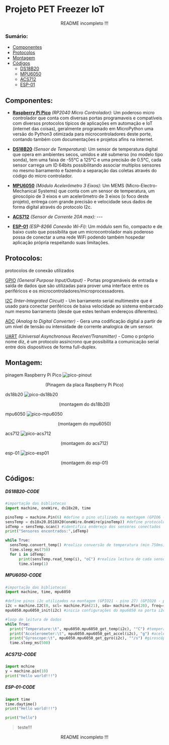# Projeto PET Freezer IoT
  <p align="center"> README incompleto !!! <p>

### Sumário:
  * [Componentes](#componentes)
  * [Protocolos](#protocolos) 
  * [Montagem](#montagem)
  * [Códigos](#códigos)
    * [DS18B20](#ds18b20-code)
    * [MPU6050](#mpu6050-code)
    * [ACS712](#acs712-code)
    * [ESP-01](#esp-01-code)

  
  
  ## Componentes:
  * **[Raspberry Pi Pico](https://hackspace.raspberrypi.com/books/micropython-pico)** *(RP2040 Micro Controlador):* Um poderoso micro controlador que conta com diversas portas programaveis e compatíveis com diversos protocolos típicos de aplicações em automação e IoT (internet das coisas), geralmente programado em MicroPython uma versão do Python3 otimizada para microcontroladores deste porte, contando também com documentações e projetos afins na internet.
  
  
  * **[DS18B20](https://randomnerdtutorials.com/micropython-ds18b20-esp32-esp8266/)** *(Sensor de Temperatura):* Um sensor de temperatura digital que opera em ambientes secos, umidos e até submerso (no modelo tipo sonda), tem uma faixa de -55°C a 125°C e uma precisão de 0.5°C, cada sensor carrega um ID 64bits possibilitando associar multiplos sensores no mesmo barramento e fazendo a separação das coletas através do código do micro controlador.
  
  
  * **[MPU6050](https://microdigisoft.com/mpu6050-with-raspberry-pi-pico-using-micropython/)** *(Módulo Acelerômetro 3 Eixos):* Um MEMS (Micro-Electro-Mechanical Systems) que conta com um sensor de temperatura, um giroscópio de 3 eixos e um acelerômetro de 3 eixos (o foco deste projeto), entrega com grande precisão e velocidade seus dados de forma digital através do protocolo I2c.
  
  
  * **[ACS712](https://how2electronics.com/how-to-use-adc-in-raspberry-pi-pico-adc-example-code/)** *(Sensor de Corrente 20A max):* ---
  
  
  * **[ESP-01](https://www.filipeflop.com/blog/como-conectar-a-raspberry-pi-pico-ao-wifi-com-esp8266/)** *(ESP-8266 Conexão Wi-Fi):* Um módulo sem fio, compacto e de baixo custo que possibilita que um microcontrolador mais poderoso possa de conectar a uma rede WiFi podendo também hospedar aplicação própria respeitando suas limitações.
  
  
  ## Protocolos:
  protocolos de conexão utilizados
  
  
 [GPIO](https://www.oficinadanet.com.br/hardware/40552-o-que-e-gpio) *(General Purpose Input/Output)* - Portas programáveis de entrada e saída de dados que são utilizadas para prover uma interface entre os periféricos e os microcontroladores/microprocessadores.
 
  
  
 [I2C](https://how2electronics.com/how-to-use-i2c-pins-in-raspberry-pi-pico-i2c-scanner/) *(Inter-Integrated Circuit)* - Um barramento serial multimestre que é usado para conectar periféricos de baixa velocidade ao sistema embarcado num mesmo barramento (desde que estes tenham endereços diferentes).
 
 
 [ADC](https://www.circuitschools.com/how-to-use-adc-on-raspberry-pi-pico-in-detail-with-micropython-example/) *(Analog to Digital Converter)* - Gera uma codificação digital a partir de um nível de tensão ou intensidade de corrente analogica de um sensor.
 
 
 [UART](https://www.rohde-schwarz.com/br/produtos/teste-e-medicao/osciloscopios/educational-content/compreender-uart_254524.html) *(Universal Asynchronous Receiver/Transmitter)* - Como o próprio nome diz, é um protocolo assíncrono que possibilita a comunicação serial entre dois dispositivos de forma full-duplex.
  
  
  ## Montagem:
  
  pinagem Raspberry Pi Pico
  ![pico-pinout](https://github.com/Tomaz-Arlindo/Raspberry-Pico-PET/blob/main/images/pico-pinout.png)
  <p align="center">(Pinagem da placa Raspberry Pi Pico)</p>
  
  
  ds18b20
  ![pico-ds18b20](https://github.com/Tomaz-Arlindo/Raspberry-Pico-PET/blob/main/images/pico-ds18b20.png)
  <p align="center">(montagem do ds18b20)</p>
  
  
  mpu6050
  ![pico-mpu6050](https://github.com/Tomaz-Arlindo/Raspberry-Pico-PET/blob/main/images/pico-mpu6050.png)
  <p align="center">(montagem do mpu6050)</p>
  
  
  acs712
  ![pico-acs712](https://github.com/Tomaz-Arlindo/Raspberry-Pico-PET/blob/main/images/pico-acs712.png)
  <p align="center">(montagem do acs712)</p>
  
  
  esp-01
  ![pico-esp01](https://github.com/Tomaz-Arlindo/Raspberry-Pico-PET/blob/main/images/pico-esp01.png)
  <p align="center">(montagem do esp-01)</p>
  
  
  ## Códigos:
  
  ##### DS18B20-CODE
  ~~~Python
#importação das bibliotecas
import machine, oneWire, ds18x20, time

pinoTemp = machine.Pin(6) #define o pino utilizado na montagem (GPIO6 - pino 9)
sensTemp = ds18x20.DS18X20(oneWire.OneWire(pinoTemp)) #define protocolo
idTemp = sensTemp.scan() #identifica endereço dos sensores conectados
print("Sensores encontrados:",idTemp)

while True:
    sensTemp.convert_temp() #realiza conversão de temperatura (min 750ms)
    time.sleep_ms(750)
    for i in idTemp:
        print(sensTemp.read_temp(i), "oC") #realiza leitura de cada sensor
        time.sleep(1)
  ~~~
  
  ##### MPU6050-CODE
  ~~~Python
#importação das bibliotecas
import machine, time, mpu6050

#define pinos i2c utilizados na montagem (GPIO21 - pino 27) (GPIO20 - pino 26) 
i2c = machine.I2C(0, scl= machine.Pin(21), sda= machine.Pin(20), freq=400000)
mpu6050.mpu6050_init(i2c) #inicia configurações do mpu6050 na porta i2c escolhida

#loop de leitura de dados
while True:
    print("Temperature:\t", mpu6050.mpu6050_get_temp(i2c), "°C") #temperatura
    print("Accelerometer:\t", mpu6050.mpu6050_get_accel(i2c), "g") #aceleração 3 eixos
    print("Gyroscope:\t", mpu6050.mpu6050_get_gyro(i2c), "°/s") #giroscópio 3 eixos
    time.sleep_ms(500)

  
  ~~~ 
  
 ##### ACS712-CODE
   ~~~Python
  import mchine
  y = machine.pin(10)
  print("Hello world!!!")
  
  ~~~
 
 ##### ESP-01-CODE
   ~~~Python
  import time
  time.daytime()
  print("Hello world!!!")
  
  ~~~
  
  ~~~python 
  print("hello")
  ~~~
  
   > teste!!!
      
  <p align="center"> README incompleto !!! <p>
